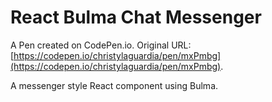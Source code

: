 # React Bulma Chat Messenger

A Pen created on CodePen.io. Original URL: [https://codepen.io/christylaguardia/pen/mxPmbg](https://codepen.io/christylaguardia/pen/mxPmbg).

A messenger style React component using Bulma.
